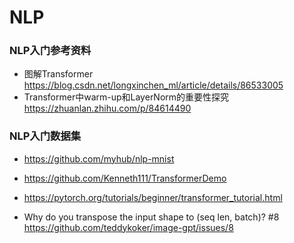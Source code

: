 # NLP
### NLP入门参考资料
+ 图解Transformer https://blog.csdn.net/longxinchen_ml/article/details/86533005
+ Transformer中warm-up和LayerNorm的重要性探究 https://zhuanlan.zhihu.com/p/84614490

### NLP入门数据集
+ https://github.com/myhub/nlp-mnist
+ https://github.com/Kenneth111/TransformerDemo
+ https://pytorch.org/tutorials/beginner/transformer_tutorial.html


+ Why do you transpose the input shape to (seq len, batch)?
#8 https://github.com/teddykoker/image-gpt/issues/8

